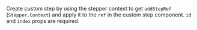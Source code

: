 Create custom step by using the stepper context to get `addStepRef` (`Stepper.Context`) and apply it to the `ref` in the custom step component. `id` and `index` props are required.